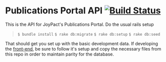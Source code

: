 # Publications Portal API [![Build Status](https://travis-ci.org/natyconnor/pubs-portal-api.svg?branch=master)](https://travis-ci.org/natyconnor/pubs-portal-api)

This is the API for JoyPact's Publications Portal. Do the usual rails setup

> `$ bundle install`
> `$ rake db:migrate`
> `$ rake db:setup`
> `$ rake db:seed`

That should get you set up with the basic development data. If developing the [front-end](https://github.com/natyconnor/pubs-portal-front-end), be sure to follow it's setup and copy the necessary files from this repo in order to maintain parity for the database.
